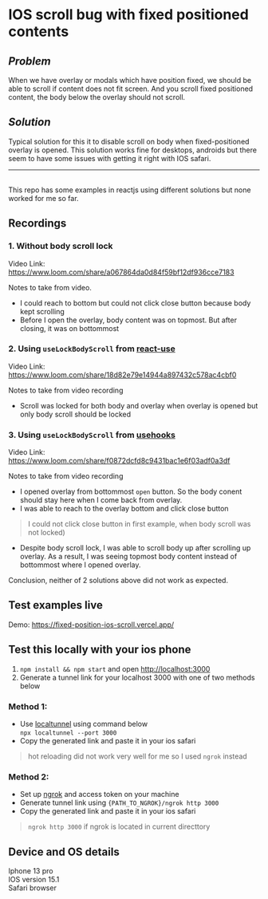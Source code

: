 # IOS scroll bug with fixed positioned contents

## _Problem_

When we have overlay or modals which have position fixed, we should be able to scroll if content does not fit screen. And you scroll fixed positioned content, the body below the overlay should not scroll.

## _Solution_

Typical solution for this it to disable scroll on body when fixed-positioned overlay is opened. This solution works fine for desktops, androids but there seem to have some issues with getting it right with IOS safari.

---

\
This repo has some examples in reactjs using different solutions but none worked for me so far.

## Recordings

### 1. Without body scroll lock

Video Link: https://www.loom.com/share/a067864da0d84f59bf12df936cce7183

Notes to take from video.
- I could reach to bottom but could not click close button because body kept scrolling
- Before I open the overlay, body content was on topmost. But after closing, it was on bottommost

### 2. Using `useLockBodyScroll` from [react-use](https://github.com/streamich/react-use)

Video Link: https://www.loom.com/share/18d82e79e14944a897432c578ac4cbf0

Notes to take from video recording
- Scroll was locked for both body and overlay when overlay is opened but only body scroll should be locked

### 3. Using `useLockBodyScroll` from [usehooks](https://usehooks.com/)

Video Link: https://www.loom.com/share/f0872dcfd8c9431bac1e6f03adf0a3df

Notes to take from video recording
- I opened overlay from bottommost `open` button. So the body conent should stay here when I come back from overlay.
- I was able to reach to the overlay bottom and click close button 
> I could not click close button in first example, when body scroll was not locked)
- Despite body scroll lock, I was able to scroll body up after scrolling up overlay. As a result, I was seeing topmost body content instead of bottommost where I opened overlay.

Conclusion, neither of 2 solutions above did not work as expected. 

## Test examples live 

Demo: https://fixed-position-ios-scroll.vercel.app/

## Test this locally with your ios phone

1. `npm install && npm start` and open [http://localhost:3000](http://localhost:3000)
2. Generate a tunnel link for your localhost 3000 with one of two methods below


### Method 1:

- Use [localtunnel](https://www.npmjs.com/package/localtunnel) using command below \
  `npx localtunnel --port 3000`
- Copy the generated link and paste it in your ios safari

> hot reloading did not work very well for me so I used `ngrok` instead

### Method 2:

- Set up [ngrok](https://ngrok.com/) and access token on your machine
- Generate tunnel link using `{PATH_TO_NGROK}/ngrok http 3000`
- Copy the generated link and paste it in your ios safari

> `ngrok http 3000` if ngrok is located in current directtory



## Device and OS details
Iphone 13 pro \
IOS version 15.1 \
Safari browser 
